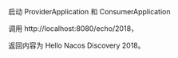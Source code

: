 启动 ProviderApplication 和 ConsumerApplication 

调用 http://localhost:8080/echo/2018，

返回内容为 Hello Nacos Discovery 2018。